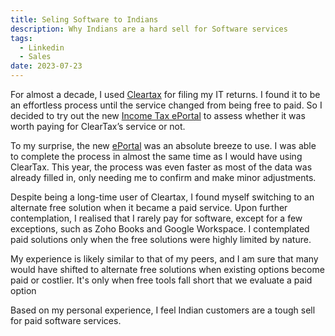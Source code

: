 ```yaml
---
title: Seling Software to Indians
description: Why Indians are a hard sell for Software services
tags:
  - Linkedin
  - Sales
date: 2023-07-23
---
```



For almost a decade, I used [Cleartax](https://cleartax.in) for filing my IT returns. I found it to be an effortless process until the service changed from being free to paid. So I decided to try out the new [Income Tax ePortal](https://eportal.incometax.gov.in/) to assess whether it was worth paying for ClearTax’s service or not.

To my surprise, the new [ePortal](https://eportal.incometax.gov.in/) was an absolute breeze to use. I was able to complete the process in almost the same time as I would have using ClearTax. This year, the process was even faster as most of the data was already filled in, only needing me to confirm and make minor adjustments.

Despite being a long-time user of Cleartax, I found myself switching to an alternate free solution when it became a paid service. Upon further contemplation, I realised that I rarely pay for software, except for a few exceptions, such as Zoho Books and Google Workspace. I contemplated paid solutions only when the free solutions were highly limited by nature.

My experience is likely similar to that of my peers, and I am sure that many would have shifted to alternate free solutions when existing options become paid or costlier. It's only when free tools fall short that we evaluate a paid option

Based on my personal experience, I feel Indian customers are a tough sell for paid software services.